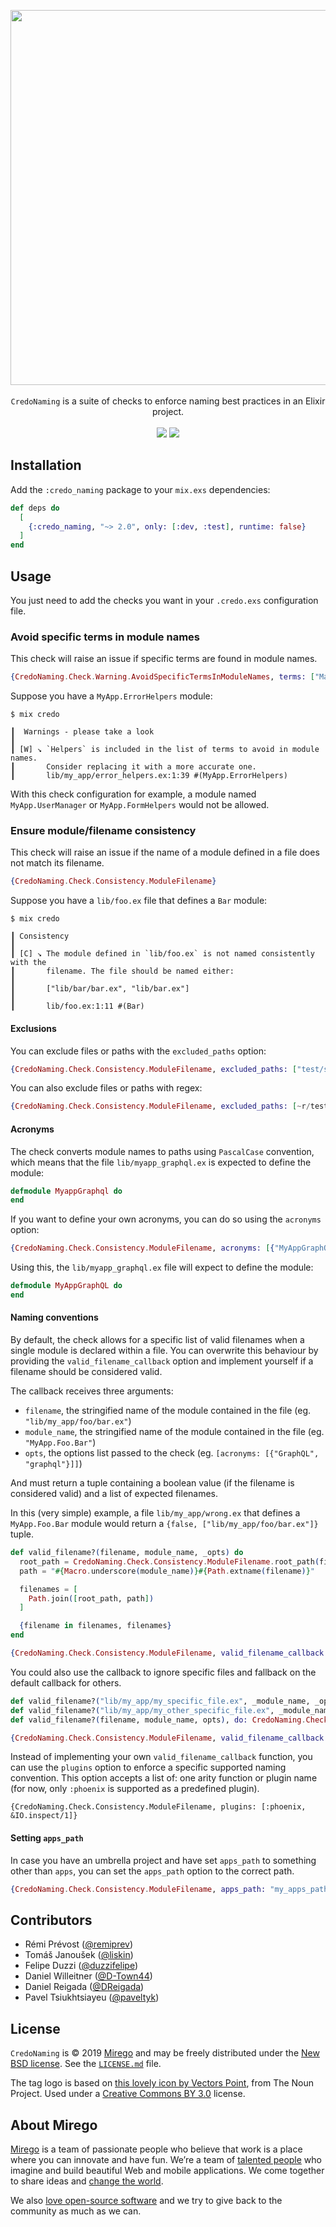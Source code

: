 <p align="center">
  <img src="https://user-images.githubusercontent.com/11348/59598372-07ca4200-90ca-11e9-8645-88642ef06a64.png" width="600" />
  <br /><br />
  <code>CredoNaming</code> is a suite of checks to enforce naming best practices in an Elixir project.
  <br /><br />
  <a href="https://github.com/mirego/credo_naming/actions?query=workflow%3ACI+branch%3Amain+event%3Apush"><img src="https://github.com/mirego/credo_naming/workflows/CI/badge.svg?branch=master&event=push" /></a>
  <a href="https://hex.pm/packages/credo_naming"><img src="https://img.shields.io/hexpm/v/credo_naming.svg" /></a>
</p>

## Installation

Add the `:credo_naming` package to your `mix.exs` dependencies:

```elixir
def deps do
  [
    {:credo_naming, "~> 2.0", only: [:dev, :test], runtime: false}
  ]
end
```

## Usage

You just need to add the checks you want in your `.credo.exs` configuration file.

### Avoid specific terms in module names

This check will raise an issue if specific terms are found in module names.

```elixir
{CredoNaming.Check.Warning.AvoidSpecificTermsInModuleNames, terms: ["Manager", ~r/Helpers?/]}
```

Suppose you have a `MyApp.ErrorHelpers` module:

```
$ mix credo

┃  Warnings - please take a look
┃
┃ [W] ↘ `Helpers` is included in the list of terms to avoid in module names.
┃       Consider replacing it with a more accurate one.
┃       lib/my_app/error_helpers.ex:1:39 #(MyApp.ErrorHelpers)
```

With this check configuration for example, a module named `MyApp.UserManager` or `MyApp.FormHelpers` would not be allowed.

### Ensure module/filename consistency

This check will raise an issue if the name of a module defined in a file does not match its filename.

```elixir
{CredoNaming.Check.Consistency.ModuleFilename}
```

Suppose you have a `lib/foo.ex` file that defines a `Bar` module:

```
$ mix credo

┃ Consistency
┃
┃ [C] ↘ The module defined in `lib/foo.ex` is not named consistently with the
┃       filename. The file should be named either:
┃
┃       ["lib/bar/bar.ex", "lib/bar.ex"]
┃
┃       lib/foo.ex:1:11 #(Bar)
```

#### Exclusions

You can exclude files or paths with the `excluded_paths` option:

```elixir
{CredoNaming.Check.Consistency.ModuleFilename, excluded_paths: ["test/support", "priv", "rel", "mix.exs"]}
```

You can also exclude files or paths with regex:

```elixir
{CredoNaming.Check.Consistency.ModuleFilename, excluded_paths: [~r/test\/support/, ~r/priv/, ~r/.exs/]}
```

#### Acronyms

The check converts module names to paths using `PascalCase` convention, which means that the file `lib/myapp_graphql.ex` is expected to define the module:

```elixir
defmodule MyappGraphql do
end
```

If you want to define your own acronyms, you can do so using the `acronyms` option:

```elixir
{CredoNaming.Check.Consistency.ModuleFilename, acronyms: [{"MyAppGraphQL", "myapp_graphql"}]}
```

Using this, the `lib/myapp_graphql.ex` file will expect to define the module:

```elixir
defmodule MyAppGraphQL do
end
```

#### Naming conventions

By default, the check allows for a specific list of valid filenames when a single module is declared within a file. You can overwrite this behaviour by providing the `valid_filename_callback` option and implement yourself if a filename should be considered valid.

The callback receives three arguments:

- `filename`, the stringified name of the module contained in the file (eg. `"lib/my_app/foo/bar.ex"`)
- `module_name`, the stringified name of the module contained in the file (eg. `"MyApp.Foo.Bar"`)
- `opts`, the options list passed to the check (eg. `[acronyms: [{"GraphQL", "graphql"}]]`)

And must return a tuple containing a boolean value (if the filename is considered valid) and a list of expected filenames.

In this (very simple) example, a file `lib/my_app/wrong.ex` that defines a `MyApp.Foo.Bar` module would return a `{false, ["lib/my_app/foo/bar.ex"]}` tuple.

```elixir
def valid_filename?(filename, module_name, _opts) do
  root_path = CredoNaming.Check.Consistency.ModuleFilename.root_path(filename)
  path = "#{Macro.underscore(module_name)}#{Path.extname(filename)}"

  filenames = [
    Path.join([root_path, path])
  ]

  {filename in filenames, filenames}
end

{CredoNaming.Check.Consistency.ModuleFilename, valid_filename_callback: &valid_filename/3}
```

You could also use the callback to ignore specific files and fallback on the default callback for others.

```elixir
def valid_filename?("lib/my_app/my_specific_file.ex", _module_name, _opts), do: {true, []}
def valid_filename?("lib/my_app/my_other_specific_file.ex", _module_name, _opts), do: {true, []}
def valid_filename?(filename, module_name, opts), do: CredoNaming.Check.Consistency.ModuleFilename.valid_filename?(filename, module_name, opts)

{CredoNaming.Check.Consistency.ModuleFilename, valid_filename_callback: &valid_filename/3}
```

Instead of implementing your own `valid_filename_callback` function, you can use the `plugins` option to enforce a specific supported naming convention. This option accepts a list of: one arity function or plugin name (for now, only `:phoenix` is supported as a predefined plugin).

```
{CredoNaming.Check.Consistency.ModuleFilename, plugins: [:phoenix, &IO.inspect/1]}
```

#### Setting `apps_path`

In case you have an umbrella project and have set `apps_path` to something other than `apps`, you can set the `apps_path` option to the correct path.

```elixir
{CredoNaming.Check.Consistency.ModuleFilename, apps_path: "my_apps_path"}
```

## Contributors

- Rémi Prévost ([@remiprev](https://github.com/remiprev))
- Tomáš Janoušek ([@liskin](https://github.com/liskin))
- Felipe Duzzi ([@duzzifelipe](https://github.com/duzzifelipe))
- Daniel Willeitner ([@D-Town44](https://github.com/D-Town44))
- Daniel Reigada ([@DReigada](https://github.com/DReigada))
- Pavel Tsiukhtsiayeu ([@paveltyk](https://github.com/paveltyk))

## License

`CredoNaming` is © 2019 [Mirego](https://www.mirego.com) and may be freely distributed under the [New BSD license](http://opensource.org/licenses/BSD-3-Clause). See the [`LICENSE.md`](https://github.com/mirego/credo_naming/blob/main/LICENSE.md) file.

The tag logo is based on [this lovely icon by Vectors Point](https://thenounproject.com/term/tag/2606427), from The Noun Project. Used under a [Creative Commons BY 3.0](http://creativecommons.org/licenses/by/3.0/) license.

## About Mirego

[Mirego](https://www.mirego.com) is a team of passionate people who believe that work is a place where you can innovate and have fun. We’re a team of [talented people](https://life.mirego.com) who imagine and build beautiful Web and mobile applications. We come together to share ideas and [change the world](http://www.mirego.org).

We also [love open-source software](https://open.mirego.com) and we try to give back to the community as much as we can.
